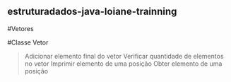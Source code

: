 ## estruturadados-java-loiane-trainning

#Vetores

#Classe Vetor
>Adicionar elemento final do vetor
>Verificar quantidade de elementos no vetor
>Imprimir elemento de uma posição
>Obter elemento de uma posição
